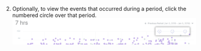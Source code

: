 2. Optionally, to view the events that occurred during a period, click the numbered circle over that period.
  ![Numbered circles to indicate events](/assets/images/help/insights/event-circles.png)
